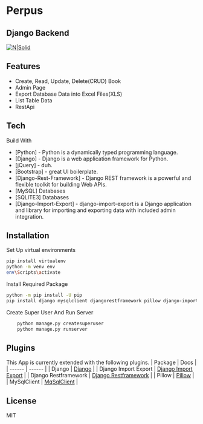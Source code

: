 # Perpus
## Django Backend

[![N|Solid](https://static.djangoproject.com/img/logos/django-logo-negative.svg)](https://nodesource.com/products/nsolid)

## Features

- Create, Read, Update, Delete(CRUD) Book 
- Admin Page
- Export Database Data into Excel Files(XLS)
- List Table Data
- RestApi


## Tech

Build With

- [Python] - Python is a dynamically typed programming language.
- [Django] - Django is a web application framework for Python.
- [jQuery] - duh.
- [Bootstrap] - great UI boilerplate.
- [Django-Rest-Framework] - Django REST framework is a powerful and flexible toolkit for building Web APIs.
- [MySQL] Databases
- [SQLITE3] Databases
- [Django-Import-Export] - django-import-export is a Django application and library for importing and exporting data with included admin integration.

## Installation

Set Up virtual environments

```sh
pip install virtualenv
python -m venv env
env\Scripts\activate
```

Install Required Package
```sh
python -m pip install -U pip
pip install django mysqlclient djangorestframework pillow django-import-export
```

Create Super User And Run Server
```sh
    python manage.py createsuperuser
    python manage.py runserver
```


## Plugins

This App is currently extended with the following plugins.
| Package | Docs |
| ------ | ------ |
| Django | [Django](https://www.djangoproject.com) |
| Django Import Export | [Django Import Export](django-import-export.readthedocs.io/en/latest/index.html) |
| Django Restframework | [Django Restframework](https://www.django-rest-framework.org) |
| Pillow | [Pillow](https://pillow.readthedocs.io/en/stable/) |
| MySqlClient | [MqSqlClient](https://pypi.org/project/mysqlclient/) |

## License

MIT
